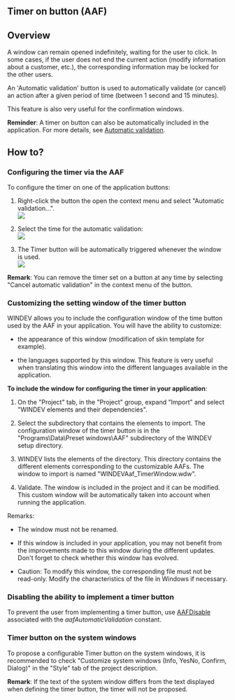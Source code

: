 


## Timer on button (AAF)
			



<a name="NOTE1"></a>
<a name="NOTE1_1"></a>


## Overview
<a name="overview_ELTTEXTE000138"></a>
A window can remain opened indefinitely, waiting for the user to click. In some cases, if the user does not end the current action (modify information about a customer, etc.), the corresponding information may be locked for the other users. 

An 'Automatic validation' button is used to automatically validate (or cancel) an action after a given period of time (between 1 second and 15 minutes). 

This feature is also very useful for the confirmation windows. 

**Reminder**: A timer on button can also be automatically included in the application. For more details, see [Automatic validation](../WDChamp/1013072.md).

<a name="NOTE2"></a>
<a name="NOTE2_1"></a>


## How to?
<a name="how_ELTTEXTE000162"></a>


### Configuring the timer via the AAF
<a name="configuring_the_timer_via_the_aaf_ELTPARAGRAPHE000029"></a>

To configure the timer on one of the application buttons:

1. Right-click the button the open the context menu and select "Automatic validation...". <br>![](https://doc.pcsoft.fr/en-US/images/image.awp?langid=3&name=Minuterie%20sur%20bouton_Etape%202.jpg)


2. Select the time for the automatic validation:<br>![](https://doc.pcsoft.fr/en-US/images/image.awp?langid=3&name=Minuterie%20sur%20bouton_Etape%203.jpg)

	

3. The Timer button will be automatically triggered whenever the window is used. <br>![](https://doc.pcsoft.fr/en-US/images/image.awp?langid=3&name=Minuterie%20sur%20bouton_Etape%204.jpg)





**Remark**: You can remove the timer set on a button at any time by selecting "Cancel automatic validation" in the context menu of the button. 
<a name="NOTE2_2"></a>


### Customizing the setting window of the timer button
<a name="customizing_the_setting_window_the_timer_button_ELTPARAGRAPHE000038"></a>

WINDEV allows you to include the configuration window of the time button used by the AAF in your application. You will have the ability to customize:

- the appearance of this window (modification of skin template for example).

- the languages supported by this window. This feature is very useful when translating this window into the different languages available in the application.  




**To include the window for configuring the timer in your application**:

1. On the "Project" tab, in the "Project" group, expand "Import" and select "WINDEV elements and their dependencies".

2. Select the subdirectory that contains the elements to import. The configuration window of the timer button is in the "Programs\\Data\\Preset windows\\AAF" subdirectory of the WINDEV setup directory.

3. WINDEV lists the elements of the directory. This directory contains the different elements corresponding to the customizable AAFs. The window to import is named "WINDEVAaf_TimerWindow.wdw".

4. Validate. The window is included in the project and it can be modified. This custom window will be automatically taken into account when running the application.




Remarks:

- The window must not be renamed.

- If this window is included in your application, you may not benefit from the improvements made to this window during the different updates. Don't forget to check whether this window has evolved.

- Caution: To modify this window, the corresponding file must not be read-only. Modify the characteristics of the file in Windows if necessary. 



<a name="NOTE2_3"></a>


### Disabling the ability to implement a timer button
<a name="disabling_the_ability_implement_timer_button_ELTPARAGRAPHE000073"></a>

To prevent the user from implementing a timer button, use [AAFDisable](../WDLang1/1000022018.md) associated with the *aafAutomaticValidation* constant.
<a name="NOTE2_4"></a>


### Timer button on the system windows
<a name="timer_button_the_system_windows_ELTPARAGRAPHE000083"></a>

To propose a configurable Timer button on the system windows, it is recommended to check "Customize system windows (Info, YesNo, Confirm, Dialog)" in the "Style" tab of the project description.

**Remark**: If the text of the system window differs from the text displayed when defining the timer button, the timer will not be proposed.


